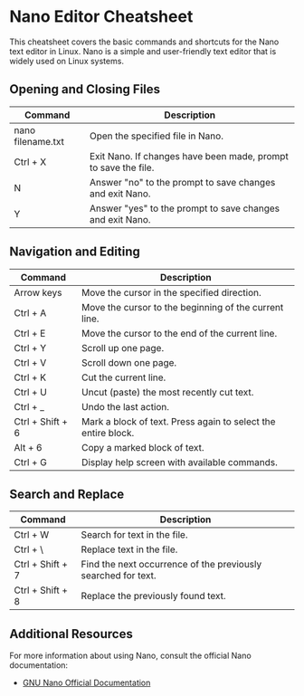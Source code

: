 # Nano Editor Cheatsheet

This cheatsheet covers the basic commands and shortcuts for the Nano text editor in Linux. Nano is a simple and user-friendly text editor that is widely used on Linux systems.

## Opening and Closing Files

| Command           | Description                                                    |
| ----------------- | -------------------------------------------------------------- |
| nano filename.txt | Open the specified file in Nano.                               |
| Ctrl + X          | Exit Nano. If changes have been made, prompt to save the file. |
| N                 | Answer "no" to the prompt to save changes and exit Nano.       |
| Y                 | Answer "yes" to the prompt to save changes and exit Nano.      |

## Navigation and Editing

| Command          | Description                                                   |
| ---------------- | ------------------------------------------------------------- |
| Arrow keys       | Move the cursor in the specified direction.                   |
| Ctrl + A         | Move the cursor to the beginning of the current line.         |
| Ctrl + E         | Move the cursor to the end of the current line.               |
| Ctrl + Y         | Scroll up one page.                                           |
| Ctrl + V         | Scroll down one page.                                         |
| Ctrl + K         | Cut the current line.                                         |
| Ctrl + U         | Uncut (paste) the most recently cut text.                     |
| Ctrl + \_        | Undo the last action.                                         |
| Ctrl + Shift + 6 | Mark a block of text. Press again to select the entire block. |
| Alt + 6          | Copy a marked block of text.                                  |
| Ctrl + G         | Display help screen with available commands.                  |

## Search and Replace

| Command          | Description                                                   |
| ---------------- | ------------------------------------------------------------- |
| Ctrl + W         | Search for text in the file.                                  |
| Ctrl + \         | Replace text in the file.                                     |
| Ctrl + Shift + 7 | Find the next occurrence of the previously searched for text. |
| Ctrl + Shift + 8 | Replace the previously found text.                            |

## Additional Resources

For more information about using Nano, consult the official Nano documentation:

- [GNU Nano Official Documentation](https://www.nano-editor.org/dist/latest/nano.html)

